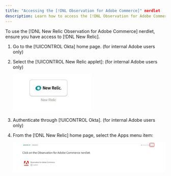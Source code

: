 ```yaml
---
title: "Accessing the [!DNL Observation for Adobe Commerce]" nerdlet
description: Learn how to access the [!DNL Observation for Adobe Commerce] nerdlet.
---
```


To use the [!DNL New Relic Observation for Adobe Commerce] nerdlet, ensure you have access to [!DNL New Relic].

1. Go to the [!UICONTROL Okta] home page. (for internal Adobe users only)
1. Select the [!UICONTROL New Relic applet]: (for internal Adobe users only)

    ![New Relic applet](../../assets/tools/new-relic-applet.jpeg)

1. Authenticate through [!UICONTROL Okta]. (for internal Adobe users only)
1. From the [!DNL New Relic] home page, select the Apps menu item:

    ![New Relic home page](../../assets/tools/new-relic-homepage.jpeg)


